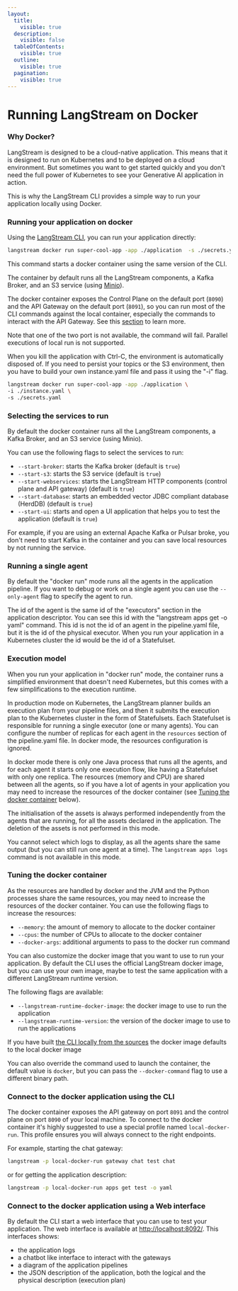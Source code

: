 ```yaml
---
layout:
  title:
    visible: true
  description:
    visible: false
  tableOfContents:
    visible: true
  outline:
    visible: true
  pagination:
    visible: true
---
```


# Running LangStream on Docker

### Why Docker?

LangStream is designed to be a cloud-native application. This means that it is designed to run on Kubernetes and to be deployed on a cloud environment.
But sometimes you want to get started quickly and you don't need the full power of Kubernetes to see your Generative AI application in action.

This is why the LangStream CLI provides a simple way to run your application locally using Docker.

### Running your application on docker

Using the [LangStream CLI](../installation/langstream-cli.md), you can run your application directly:

```bash
langstream docker run super-cool-app -app ./application  -s ./secrets.yaml
```

This command starts a docker container using the same version of the CLI.

The container by default runs all the LangStream components, a Kafka Broker, and an S3 service (using [Minio](https://min.io/docs/minio/kubernetes/upstream/index.html)).

The docker container exposes the Control Plane on the default port (`8090`) and the API Gateway on the default port (`8091`),
so you can run most of the CLI commands against the local container, especially the commands to interact with the API Gateway. See this [section](#connect-to-the-docker-application) to learn more.

Note that one of the two port is not available, the command will fail. Parallel executions of local run is not supported. 

When you kill the application with Ctrl-C, the environment is automatically disposed of.
If you need to persist your topics or the S3 environment, then you have to build your own instance.yaml file and pass it using the "-i" flag.

```bash
langstream docker run super-cool-app -app ./application \
-i ./instance.yaml \
-s ./secrets.yaml
```

### Selecting the services to run

By default the docker container runs all the LangStream components, a Kafka Broker, and an S3 service (using Minio).

You can use the following flags to select the services to run:

* `--start-broker`: starts the Kafka broker (default is `true`)
* `--start-s3`: starts the S3 service (default is `true`)
* `--start-webservices`: starts the LangStream HTTP components (control plane and API gateway) (default is `true`)
* `--start-database`: starts an embedded vector JDBC compliant database (HerdDB) (default is `true`)
* `--start-ui`: starts and open a UI application that helps you to test the application (default is `true`)

For example, if you are using an external Apache Kafka or Pulsar broke, you don't need to start Kafka in the container and you can save local resources by not running the service.

### Running a single agent

By default the "docker run" mode runs all the agents in the application pipeline.
If you want to debug or work on a single agent you can use the `--only-agent` flag to specify the agent to run.

The id of the agent is the same id of the "executors" section in the application descriptor. You can see this id with the "langstream apps get -o yaml" command.
This id is not the id of an agent in the pipeline.yaml file, but it is the id of the physical executor. When you run your application in a Kubernetes cluster
the id would be the id of a Statefulset.

### Execution model

When you run your application in "docker run" mode, the container runs a simplified environment that doesn't need Kubernetes, but this comes with a few simplifications to the execution runtime.

In production mode on Kubernetes, the LangStream planner builds an execution plan from your pipeline files, and then it submits the execution plan to the Kubernetes cluster in the form of Statefulsets. Each Statefulset is responsible for running a single executor (one or many agents). You can configure the number of replicas for each agent in the `resources` section of the pipeline.yaml file. In docker mode, the resources configuration is ignored.

In docker mode there is only one Java process that runs all the agents, and for each agent it starts only one execution flow, like having a Statefulset with only one replica.
The resources (memory and CPU) are shared between all the agents, so if you have a lot of agents in your application you may need to increase the resources of the docker container (see [Tuning the docker container](#tuning-the-docker-container) below).

The initialisation of the assets is always performed independently from the agents that are running, for all the assets declared in the application. The deletion of the assets is not performed in this mode.

You cannot select which logs to display, as all the agents share the same output (but you can still run one agent at a time). The `langstream apps logs` command is not available in this mode.


### Tuning the docker container

As the resources are handled by docker and the JVM and the Python processes share the same resources, you may need to increase the resources of the docker container. You can use the following flags to increase the resources:

* `--memory`: the amount of memory to allocate to the docker container
* `--cpus`: the number of CPUs to allocate to the docker container
* `--docker-args`: additional arguments to pass to the docker run command

You can also customize the docker image that you want to use to run your application. By default the CLI uses the official LangStream docker image, but you can use your own image, maybe to test the same application with a different LangStream runtime version.

The following flags are available:

* `--langstream-runtime-docker-image`: the docker image to use to run the application
* `--langstream-runtime-version`: the version of the docker image to use to run the applications

If you have built [the CLI locally from the sources](../installation/build-and-install-source.md) the docker image defaults to the local docker image

You can also override the command used to launch the container, the default value is `docker`, but you can pass the `--docker-command` flag to use a different binary path.


### Connect to the docker application using the CLI
The docker container exposes the API gateway on port `8091` and the control plane on port `8090` of your local machine. 
To connect to the docker container it's highly suggested to use a special profile named `local-docker-run`.
This profile ensures you will always connect to the right endpoints.

For example, starting the chat gateway:
```bash
langstream -p local-docker-run gateway chat test chat
```

or for getting the application description:
```bash
langstream -p local-docker-run apps get test -o yaml
```

### Connect to the docker application using a Web interface

By default the CLI start a web interface that you can use to test your application. The web interface is available at [http://localhost:8092/](http://localhost:8092/).
This interfaces shows:

* the application logs
* a chatbot like interface to interact with the gateways
* a diagram of the application pipelines
* the JSON description of the application, both the logical and the physical description (execution plan)
